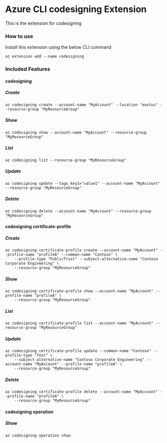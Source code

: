 # Azure CLI codesigning Extension #
This is the extension for codesigning

### How to use ###
Install this extension using the below CLI command
```
az extension add --name codesigning
```

### Included Features ###
#### codesigning ####
##### Create #####
```
az codesigning create --account-name "MyAccount" --location "eastus" --resource-group "MyResourceGroup"
```
##### Show #####
```
az codesigning show --account-name "MyAccount" --resource-group "MyResourceGroup"
```
##### List #####
```
az codesigning list --resource-group "MyResourceGroup"
```
##### Update #####
```
az codesigning update --tags key1="value1" --account-name "MyAccount" --resource-group "MyResourceGroup"
```
##### Delete #####
```
az codesigning delete --account-name "MyAccount" --resource-group "MyResourceGroup"
```
#### codesigning certificate-profile ####
##### Create #####
```
az codesigning certificate-profile create --account-name "MyAccount" --profile-name "profileA" --common-name "Contoso" \
    --profile-type "PublicTrust" --subject-alternative-name "Contoso Corporate Engineering" \
    --resource-group "MyResourceGroup" 
```
##### Show #####
```
az codesigning certificate-profile show --account-name "MyAccount" --profile-name "profileA" \
    --resource-group "MyResourceGroup" 
```
##### List #####
```
az codesigning certificate-profile list --account-name "MyAccount" --resource-group "MyResourceGroup"
```
##### Update #####
```
az codesigning certificate-profile update --common-name "Contoso" --profile-type "Test" \
    --subject-alternative-name "Contoso Corporate Engineering" --account-name "MyAccount" --profile-name "profileA" \
    --resource-group "MyResourceGroup" 
```
##### Delete #####
```
az codesigning certificate-profile delete --account-name "MyAccount" --profile-name "profileA" \
    --resource-group "MyResourceGroup" 
```
#### codesigning operation ####
##### Show #####
```
az codesigning operation show
```